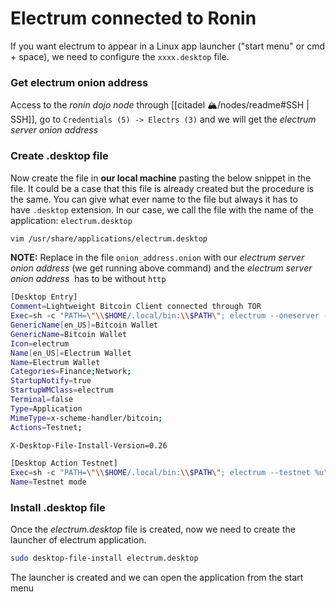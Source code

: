 # Electrum connected to Ronin
If you want electrum to appear in a Linux app launcher ("start menu" or cmd + space), we need to configure the `xxxx.desktop` file.
### Get electrum onion address
Access to the *ronin dojo node* through [[citadel 🏔/nodes/readme#SSH | SSH]], go to `Credentials (5) -> Electrs (3)` and we will get the _electrum server onion address_
### Create .desktop file
Now create the file in __our local machine__ pasting the below snippet in the file. It could be a case that this file is already created but the procedure is the same. You can give what ever name to the file but always it has to have `.desktop` extension. In our case, we call the file with the name of the application: `electrum.desktop`

```bash
vim /usr/share/applications/electrum.desktop
```

**NOTE:** Replace in the file `onion_address.onion` with our _electrum server onion address_ (we get running above command) and the _electrum server onion address_  has to be without `http`
```bash
[Desktop Entry]
Comment=Lightweight Bitcoin Client connected through TOR
Exec=sh -c "PATH=\"\\$HOME/.local/bin:\\$PATH\"; electrum --oneserver --server onion_address.onion:50001:t --proxy socks5:127.0.0.1:9050"
GenericName[en_US]=Bitcoin Wallet
GenericName=Bitcoin Wallet
Icon=electrum
Name[en_US]=Electrum Wallet
Name=Electrum Wallet
Categories=Finance;Network;
StartupNotify=true
StartupWMClass=electrum
Terminal=false
Type=Application
MimeType=x-scheme-handler/bitcoin;
Actions=Testnet;

X-Desktop-File-Install-Version=0.26

[Desktop Action Testnet]
Exec=sh -c "PATH=\"\\$HOME/.local/bin:\\$PATH\"; electrum --testnet %u"
Name=Testnet mode
```

### Install .desktop file
Once the _electrum.desktop_ file is created, now we need to create the launcher of electrum application.
```bash
sudo desktop-file-install electrum.desktop
```
The launcher is created and we can open the application from the start menu

